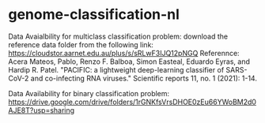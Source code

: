 # genome-classification-nl


Data Avaialbility for multiclass classification problem: download the reference data folder from the following link:  https://cloudstor.aarnet.edu.au/plus/s/sRLwF3IJQ12pNGQ
Referennce: Acera Mateos, Pablo, Renzo F. Balboa, Simon Easteal, Eduardo Eyras, and Hardip R. Patel. "PACIFIC: a lightweight deep-learning classifier of SARS-CoV-2 and co-infecting RNA viruses." Scientific reports 11, no. 1 (2021): 1-14.

Data Availability for binary classification problem: https://drive.google.com/drive/folders/1rGNKfsVrsDHOE0zEu66YWoBM2d0AJE8T?usp=sharing 
